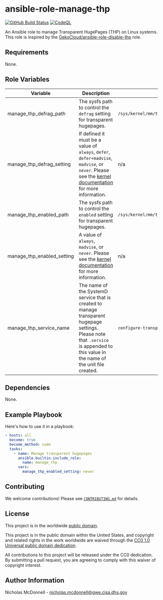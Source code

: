 # ansible-role-manage-thp #

[![GitHub Build Status](https://github.com/cisagov/ansible-role-manage-thp/workflows/build/badge.svg)](https://github.com/cisagov/ansible-role-manage-thp/actions)
[![CodeQL](https://github.com/cisagov/ansible-role-manage-thp/workflows/CodeQL/badge.svg)](https://github.com/cisagov/ansible-role-manage-thp/actions/workflows/codeql-analysis.yml)

An Ansible role to manage Transparent HugePages (THP) on Linux systems. This
role is inspired by the [GekoCloud/ansible-role-disable-thp](https://github.com/GekoCloud/ansible-role-disable-thp)
role.

## Requirements ##

None.

## Role Variables ##

| Variable | Description | Default | Required |
|----------|-------------|---------|----------|
| manage\_thp\_defrag\_path | The sysfs path to control the `defrag` setting for transparent hugepages. | `/sys/kernel/mm/transparent_hugepage/defrag` | No |
| manage\_thp\_defrag\_setting | If defined it must be a value of `always`, `defer`, `defer+madvise`, `madvise`, or `never`. Please see the [kernel documentation] for more information. | n/a | No |
| manage\_thp\_enabled\_path | The sysfs path to control the `enabled` setting for transparent hugepages. | `/sys/kernel/mm/transparent_hugepage/enabled` | No |
| manage\_thp\_enabled\_setting | A value of `always`, `madvise`, or `never`. Please see the [kernel documentation] for more information. | n/a | Yes |
| manage\_thp\_service\_name | The name of the SystemD service that is created to manage transparent hugepage settings. Please note that `.service` is appended to this value in the name of the unit file created. | `configure-transparent-hugepages` | No |

## Dependencies ##

None.

## Example Playbook ##

Here's how to use it in a playbook:

```yaml
- hosts: all
  become: true
  become_method: sudo
  tasks:
    - name: Manage transparent hugepages
      ansible.builtin.include_role:
        name: manage_thp
      vars:
        manage_thp_enabled_setting: never
```

## Contributing ##

We welcome contributions!  Please see [`CONTRIBUTING.md`](CONTRIBUTING.md) for
details.

## License ##

This project is in the worldwide [public domain](LICENSE).

This project is in the public domain within the United States, and
copyright and related rights in the work worldwide are waived through
the [CC0 1.0 Universal public domain
dedication](https://creativecommons.org/publicdomain/zero/1.0/).

All contributions to this project will be released under the CC0
dedication. By submitting a pull request, you are agreeing to comply
with this waiver of copyright interest.

## Author Information ##

Nicholas McDonnell - <nicholas.mcdonnell@gwe.cisa.dhs.gov>

[kernel documentation]: https://www.kernel.org/doc/html/next/admin-guide/mm/transhuge.html#global-thp-controls
